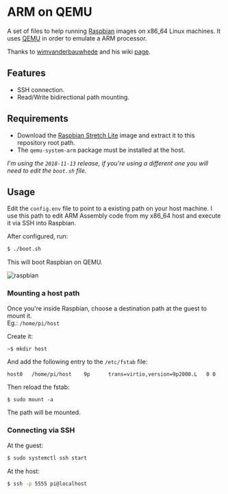 # ARM on QEMU
A set of files to help running [Raspbian](https://www.raspbian.org/) images on x86_64 Linux machines. It uses [QEMU](https://www.qemu.org/) in order to emulate a ARM processor.

Thanks to [wimvanderbauwhede](https://github.com/wimvanderbauwhede) and his wiki [page](https://github.com/wimvanderbauwhede/limited-systems/wiki/Raspbian-%22stretch%22-for-Raspberry-Pi-3-on-QEMU).

## Features
- SSH connection.
- Read/Write bidirectional path mounting.

## Requirements
- Download the [Raspbian Stretch Lite](https://downloads.raspberrypi.org/raspbian_lite_latest) image and extract it to this repository root path.
- The `qemu-system-arm` package must be installed at the host.

*I'm using the `2018-11-13` release, if you're using a different one you will need to edit the `boot.sh` file.*

## Usage
Edit the `config.env` file to point to a existing path on your host machine. I use this path to edit ARM Assembly code from my x86_64 host and execute it via SSH into Raspbian.

After configured, run:
```bash
$ ./boot.sh
```

This will boot Raspbian on QEMU.

![raspbian](https://i.postimg.cc/y6cr0bgv/image.png)

### Mounting a host path
Once you're inside Raspbian, choose a destination path at the guest to mount it.  
Eg.: `/home/pi/host`

Create it:
```bash
~$ mkdir host
```

And add the following entry to the `/etc/fstab` file:
```
host0   /home/pi/host    9p      trans=virtio,version=9p2000.L   0 0
```

Then reload the fstab:
```
$ sudo mount -a
```

The path will be mounted.

### Connecting via SSH
At the guest:
```bash
$ sudo systemctl ssh start
```

At the host:
```bash
$ ssh -p 5555 pi@localhost
```
